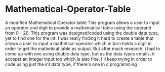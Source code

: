 # Mathematical-Operator-Table
A modified Mathematical Operator table
This program allows a user to input an operator and digit to provide a mathematical table using the operand from 0 - 20.
This program was designed/coded using the double data type, yet to find one for the int.
I was really finding it hard to create a table that allows a user to input a mathetical operator which in turn holds a digit in order to get the mathetical table as output.
But after much research, i had to come up with one using double data type, but as the data types entails, it accepts an integer input too which is also fine.
I'll keep trying in order to code using just the int data type, if there's one in c programming
